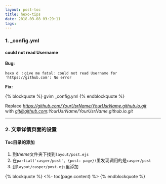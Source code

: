 ```yaml
---
layout: post-toc
title: hexo-tips
date: 2018-03-08 03:29:11
tags:
---
```








### 1. _config.yml

####  could not read Username

**Bug:**

```
hexo d ：give me fatal: could not read Username for 'https://github.com': No error  
```

**Fix:**  

{% blockquote %}
    gvim _config.yml
{% endblockquote %}

Replace *https://github.com/YourUsrName/YourUsrName.github.io.git*   
with *git@github.com:YourUsrName/YourUsrName.github.io.git*  

***

### 2. 文章详情页面的设置

#### Toc目录的添加

1. 到*theme*文件夹下找到`layout/post.ejs`
2. 在`partial('casper/post', {post: page})`里发现调用的是`casper/post`
3. 到`layout/casper/post.ejs`里添加

{% blockquote %}
    <%- toc(page.content) %>
{% endblockquote %}

